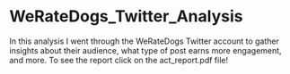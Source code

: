 # WeRateDogs_Twitter_Analysis
In this analysis I went through the WeRateDogs Twitter account to gather insights about their audience, what type of post earns more engagement, and more.
To see the report click on the act_report.pdf file!
